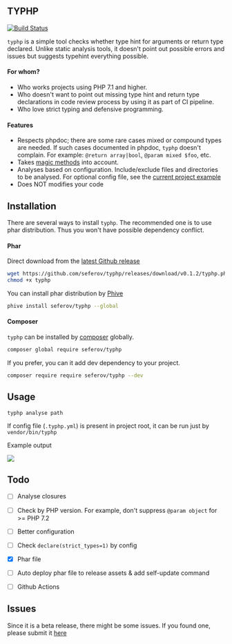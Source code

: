 ## TYPHP

[![Build Status](https://travis-ci.com/seferov/typhp.svg?branch=master)](https://travis-ci.com/seferov/typhp)

`typhp` is a simple tool checks whether type hint for arguments or return type declared.
Unlike static analysis tools, it doesn't point out possible errors and issues
but suggests typehint everything possible.

#### For whom?
- Who works projects using PHP 7.1 and higher. 
- Who doesn't want to point out missing type hint and return type declarations in code review process
by using it as part of CI pipeline.
- Who love strict typing and defensive programming.

#### Features

- Respects phpdoc; there are some rare cases mixed or compound types are needed.
If such cases documented in phpdoc, `typhp` doesn't complain. For example: `@return array|bool`, `@param mixed $foo`, etc.
- Takes [magic methods](https://www.php.net/manual/en/language.oop5.magic.php) into account.
- Analyses based on configuration. Include/exclude files and directories to be analysed.
For optional config file, see the [current project example](https://github.com/seferov/typhp/blob/master/.typhp.yml)
- Does NOT modifies your code

## Installation


There are several ways to install `typhp`. The recommended one is to use
phar distribution. Thus you won't have possible dependency conflict.

#### Phar

Direct download from the [latest Github release](https://github.com/seferov/typhp/releases/latest)

```bash
wget https://github.com/seferov/typhp/releases/download/v0.1.2/typhp.phar -O typhp
chmod +x typhp
```

You can install phar distribution by [Phive](https://phar.io/)

```bash
phive install seferov/typhp --global
```

#### Composer

`typhp` can be installed by [composer](https://getcomposer.org/) globally.

```bash
composer global require seferov/typhp
```

If you prefer, you can it add dev dependency to your project.

```bash
composer require require seferov/typhp --dev
```

## Usage

`
typhp analyse path
`

If config file (`.typhp.yml`) is present in project root, it can be run
just by `vendor/bin/typhp`

Example output

<img src="example.png" />

## Todo

- [ ] Analyse closures

- [ ] Check by PHP version. For example, don't suppress `@param object` for >= PHP 7.2

- [ ] Better configuration
 
- [ ] Check `declare(strict_types=1)` by config

- [x] Phar file

- [ ] Auto deploy phar file to release assets & add self-update command

- [ ] Github Actions


## Issues

Since it is a beta release, there might be some issues. If you found one, please submit it [here](https://github.com/seferov/typhp/issues/new)
